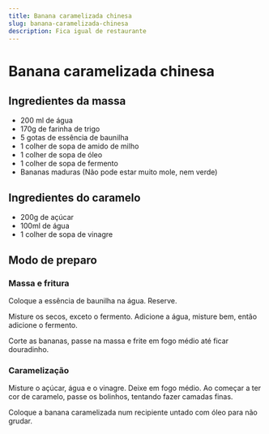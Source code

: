 ```yaml
---
title: Banana caramelizada chinesa
slug: banana-caramelizada-chinesa
description: Fica igual de restaurante
---
```


# Banana caramelizada chinesa

## Ingredientes da massa

- 200 ml de água
- 170g de farinha de trigo
- 5 gotas de essência de baunilha
- 1 colher de sopa de amido de milho
- 1 colher de sopa de óleo
- 1 colher de sopa de fermento
- Bananas maduras (Não pode estar muito mole, nem verde)

## Ingredientes do caramelo

- 200g de açúcar
- 100ml de água
- 1 colher de sopa de vinagre

## Modo de preparo

### Massa e fritura

Coloque a essência de baunilha na água. Reserve.

Misture os secos, exceto o fermento. Adicione a água, misture bem, então adicione o fermento.

Corte as bananas, passe na massa e frite em fogo médio até ficar douradinho.

### Caramelização

Misture o açúcar, água e o vinagre. Deixe em fogo médio. Ao começar a ter cor de caramelo, passe os bolinhos, tentando fazer camadas finas.

Coloque a banana caramelizada num recipiente untado com óleo para não grudar.
